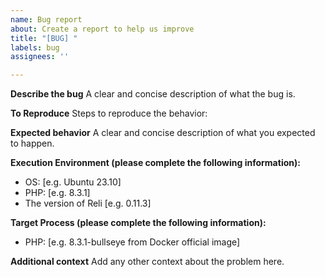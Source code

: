 ```yaml
---
name: Bug report
about: Create a report to help us improve
title: "[BUG] "
labels: bug
assignees: ''

---
```


**Describe the bug**
A clear and concise description of what the bug is.

**To Reproduce**
Steps to reproduce the behavior:

**Expected behavior**
A clear and concise description of what you expected to happen.

**Execution Environment (please complete the following information):**
 - OS: [e.g. Ubuntu 23.10]
 - PHP: [e.g. 8.3.1]
 - The version of Reli [e.g. 0.11.3]

**Target Process (please complete the following information):**
 - PHP: [e.g. 8.3.1-bullseye from Docker official image]

**Additional context**
Add any other context about the problem here.
